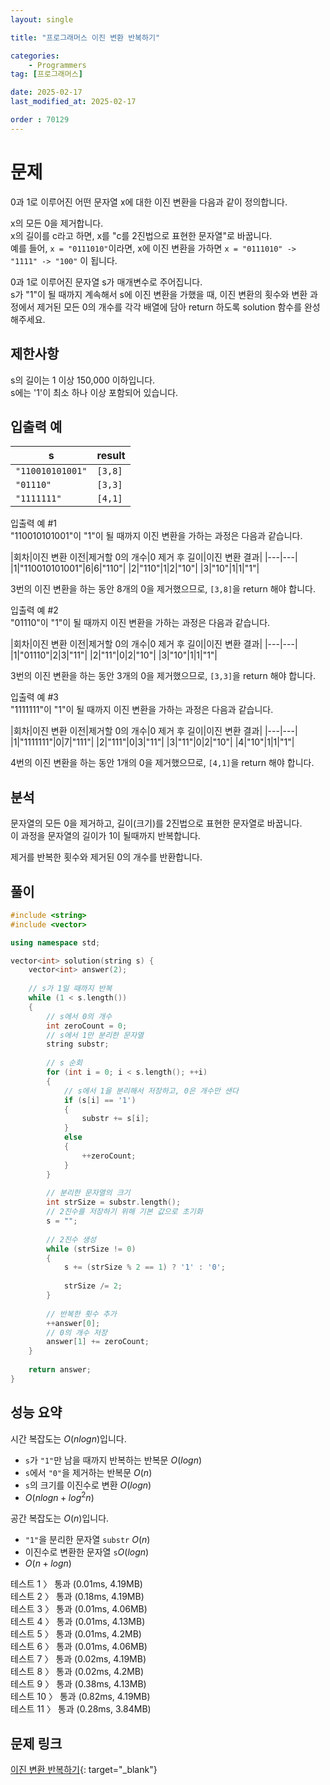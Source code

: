 ```yaml
---
layout: single

title: "프로그래머스 이진 변환 반복하기"

categories:
    - Programmers
tag: [프로그래머스]

date: 2025-02-17
last_modified_at: 2025-02-17

order : 70129
---
```


# 문제

0과 1로 이루어진 어떤 문자열 x에 대한 이진 변환을 다음과 같이 정의합니다.

x의 모든 0을 제거합니다.  
x의 길이를 c라고 하면, x를 "c를 2진법으로 표현한 문자열"로 바꿉니다.  
예를 들어, `x = "0111010"`이라면, x에 이진 변환을 가하면 `x = "0111010" -> "1111" -> "100"` 이 됩니다.

0과 1로 이루어진 문자열 s가 매개변수로 주어집니다.  
s가 "1"이 될 때까지 계속해서 s에 이진 변환을 가했을 때, 이진 변환의 횟수와 변환 과정에서 제거된 모든 0의 개수를 각각 배열에 담아 return 하도록 solution 함수를 완성해주세요.

## 제한사항

s의 길이는 1 이상 150,000 이하입니다.  
s에는 '1'이 최소 하나 이상 포함되어 있습니다.

## 입출력 예

|s|result|
|---|---|
|`"110010101001"`|`[3,8]`|
|`"01110"`|`[3,3]`|
|`"1111111"`|`[4,1]`|

입출력 예 #1  
"110010101001"이 "1"이 될 때까지 이진 변환을 가하는 과정은 다음과 같습니다.

|회차|이진 변환 이전|제거할 0의 개수|0 제거 후 길이|이진 변환 결과|
|---|---|
|1|"110010101001"|6|6|"110"|
|2|"110"|1|2|"10"|
|3|"10"|1|1|"1"|

3번의 이진 변환을 하는 동안 8개의 0을 제거했으므로, `[3,8]`을 return 해야 합니다.

입출력 예 #2  
"01110"이 "1"이 될 때까지 이진 변환을 가하는 과정은 다음과 같습니다.

|회차|이진 변환 이전|제거할 0의 개수|0 제거 후 길이|이진 변환 결과|
|---|---|
|1|"01110"|2|3|"11"|
|2|"11"|0|2|"10"|
|3|"10"|1|1|"1"|

3번의 이진 변환을 하는 동안 3개의 0을 제거했으므로, `[3,3]`을 return 해야 합니다.

입출력 예 #3  
"1111111"이 "1"이 될 때까지 이진 변환을 가하는 과정은 다음과 같습니다.

|회차|이진 변환 이전|제거할 0의 개수|0 제거 후 길이|이진 변환 결과|
|---|---|
|1|"1111111"|0|7|"111"|
|2|"111"|0|3|"11"|
|3|"11"|0|2|"10"|
|4|"10"|1|1|"1"|

4번의 이진 변환을 하는 동안 1개의 0을 제거했으므로, `[4,1]`을 return 해야 합니다.

## 분석

문자열의 모든 0을 제거하고, 길이(크기)를 2진법으로 표현한 문자열로 바꿉니다.  
이 과정을 문자열의 길이가 1이 될때까지 반복합니다.

제거를 반복한 횟수와 제거된 0의 개수를 반환합니다.

## 풀이

```cpp
#include <string>
#include <vector>

using namespace std;

vector<int> solution(string s) {
    vector<int> answer(2);
    
    // s가 1일 때까지 반복
    while (1 < s.length())
    {
        // s에서 0의 개수
        int zeroCount = 0;
        // s에서 1만 분리한 문자열
        string substr;
        
        // s 순회
        for (int i = 0; i < s.length(); ++i)
        {
            // s에서 1을 분리해서 저장하고, 0은 개수만 샌다
            if (s[i] == '1')
            {
                substr += s[i];
            }
            else
            {
                ++zeroCount;
            }
        }
        
        // 분리한 문자열의 크기
        int strSize = substr.length();
        // 2진수를 저장하기 위해 기본 값으로 초기화
        s = "";
        
        // 2진수 생성
        while (strSize != 0)
        {
            s += (strSize % 2 == 1) ? '1' : '0';
            
            strSize /= 2;
        }
        
        // 반복한 횟수 추가
        ++answer[0];
        // 0의 개수 저장
        answer[1] += zeroCount;
    }
    
    return answer;
}
```

## 성능 요약

시간 복잡도는 $O(n log n)$입니다.

- `s`가 `"1"`만 남을 때까지 반복하는 반복문 $O(log n)$
- `s`에서 `"0"`을 제거하는 반복문 $O(n)$
- `s`의 크기를 이진수로 변환 $O(log n)$
- $O(n log n + log^2 n)$

공간 복잡도는 $O(n)$입니다.

- `"1"`을 분리한 문자열 `substr` $O(n)$
- 이진수로 변환한 문자열 `s`$O(log n)$
- $O(n + log n)$

테스트 1 〉 통과 (0.01ms, 4.19MB)  
테스트 2 〉 통과 (0.18ms, 4.19MB)  
테스트 3 〉 통과 (0.01ms, 4.06MB)  
테스트 4 〉 통과 (0.01ms, 4.13MB)  
테스트 5 〉 통과 (0.01ms, 4.2MB)  
테스트 6 〉 통과 (0.01ms, 4.06MB)  
테스트 7 〉 통과 (0.02ms, 4.19MB)  
테스트 8 〉 통과 (0.02ms, 4.2MB)  
테스트 9 〉 통과 (0.38ms, 4.13MB)  
테스트 10 〉 통과 (0.82ms, 4.19MB)  
테스트 11 〉 통과 (0.28ms, 3.84MB)  

## 문제 링크

[이진 변환 반복하기](https://school.programmers.co.kr/learn/courses/30/lessons/70129){: target="_blank"}